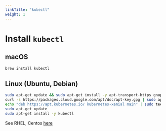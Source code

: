 ```yaml
---
linkTitle: "kubectl"
weight: 1
---
```


# Install `kubectl`

## macOS

```sh
brew install kubectl
```

## Linux (Ubuntu, Debian)

```sh
sudo apt-get update && sudo apt-get install -y apt-transport-https gnupg2 curl
curl -s https://packages.cloud.google.com/apt/doc/apt-key.gpg | sudo apt-key add -
echo "deb https://apt.kubernetes.io/ kubernetes-xenial main" | sudo tee -a /etc/apt/sources.list.d/kubernetes.list
sudo apt-get update
sudo apt-get install -y kubectl
```

See RHEL, Centos [here](https://kubernetes.io/docs/tasks/tools/install-kubectl-linux/#install-using-native-package-management)